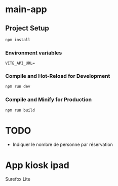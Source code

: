 # main-app

## Project Setup

```sh
npm install
```

### Environment variables

```
VITE_API_URL=
```

### Compile and Hot-Reload for Development

```sh
npm run dev
```

### Compile and Minify for Production

```sh
npm run build
```

# TODO

-   Indiquer le nombre de personne par réservation

# App kiosk ipad

Surefox Lite
